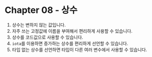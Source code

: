 # Chapter 08 - 상수
1. 상수는 변하지 않는 값입니다.
2. 자주 쓰는 고정값에 이름을 부여해서 편리하게 사용할 수 있습니다.
3. 상수를 코드값으로 사용할 수 있습니다.
4. `iota`를 이용하면 증가하는 상수를 편리하게 선언할 수 있습니다.
5. 타입 없는 상수를 선언하면 타입이 다른 여러 변수에서 사용할 수 있습니다.
